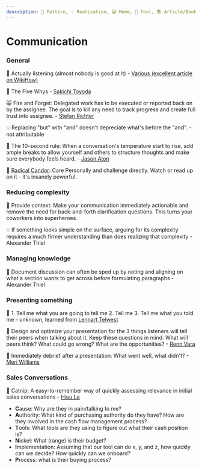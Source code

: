 ```yaml
---
description: 🐾 Pattern, 💡 Realization, 😺 Meme, 🔭 Tool, 📚 Article/Book
---
```


# Communication

### General

🐾 Actually listening (almost nobody is good at it) - [Various (excellent article on WikiHow)](https://www.wikihow.com/Listen)

🐾 The Five Whys - [Sakichi Toyoda](https://en.wikipedia.org/wiki/5_Whys)

😺 Fire and Forget: Delegated work has to be executed or reported back on by the assignee. The goal is to kill any need to track progress and create full trust into assignee. - [Stefan Richter](https://www.linkedin.com/in/smartrevolution)

💡 Replacing "but" with "and" doesn't depreciate what's before the "and". - not attributable

🐾 The 10-second rule: When a conversation's temperature start to rise, add ample breaks to allow yourself and others to structure thoughts and make sure everybody feels heard. - [Jason Aton](https://www.inc.com/jason-aten/how-10-second-rule-can-dramatically-change-your-conversations-make-you-a-better-leader.html)

🐾 [Radical Candor](https://www.youtube.com/watch?v=YLBDkz0TwLM): Care Personally and challenge directly. Watch or read up on it - it's insanely powerful.

### Reducing complexity

🐾  Provide context: Make your communication immediately actionable and remove the need for back-and-forth clarification questions. This turns your coworkers into superheroes.

💡 If something looks simple on the surface, arguing for its complexity requires a much firmer understanding than does realizing that complexity - Alexander Thiel

### Managing knowledge

🐾 Document discussion can often be sped up by noting and aligning on what a section wants to get across before formulating paragraphs - Alexander Thiel

### Presenting something

🐾 1. Tell me what you are going to tell me 2. Tell me 3. Tell me what you told me - unknown, learned from [Lennart Telwest](https://www.linkedin.com/in/lennart-telwest/)

🐾 Design and optimize your presentation for the 3 things listeners will tell their peers when talking about it. Keep these questions in mind: What will peers think? What could go wrong? What are the opportunities? - [Renn Vara](https://snpnet.com/)

🐾 Immediately debrief after a presentation: What went well, what didn't? - [Meri Williams](https://vimeo.com/99813968)

### Sales Conversations

🐾  Catnip: A easy-to-remember way of quickly assessing relevance in initial sales conversations - [Hieu Le](https://www.linkedin.com/in/hieumle)

* **C**ause: Why are they in pain/talking to me?
* **A**uthority:  What kind of purchasing authority do they have? How are they involved in the cash flow management process?
* **T**ools: What tools are they using to figure out what their cash position is?
* **N**ickel: What (range) is their budget?
* **I**mplementation: Assuming that our tool can do x, y, and z, how quickly can we decide? How quickly can we onboard?
* **P**rocess: what is their buying process?
